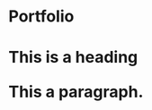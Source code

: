 # Portfolio
<!DOCTYPE html>
<head>
<title>Page Title</title>
</head>
<body>

<h1> This is a heading</head>
<p> This a paragraph.</p>

</body>
</html>
